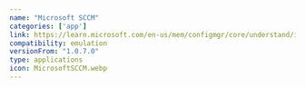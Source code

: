 ```yaml
---
name: "Microsoft SCCM"
categories: ['app']
link: https://learn.microsoft.com/en-us/mem/configmgr/core/understand/introduction
compatibility: emulation
versionFrom: "1.0.7.0"
type: applications
icon: MicrosoftSCCM.webp
---
```


